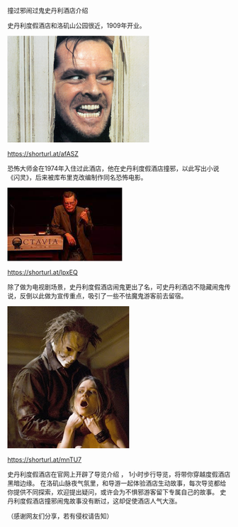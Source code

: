  撞过邪闹过鬼史丹利酒店介绍

 史丹利度假酒店和洛矶山公园很近，1909年开业。

 ![撞过邪闹过鬼史丹利酒店介绍](https://github.com/ywangnccu/ywang/blob/main/images/halloween.png)

https://shorturl.at/afASZ

恐怖大师金在1974年入住过此酒店，他在史丹利度假酒店撞邪，以此写出小说《闪灵》，后来被库布里克改编制作同名恐怖电影。

 ![撞过邪闹过鬼史丹利酒店介绍](https://github.com/ywangnccu/ywang/blob/main/images/halloween1.jpg)

https://shorturl.at/lpxEQ

除了做为电视剧场景，史丹利度假酒店闹鬼更出了名，可史丹利酒店不隐藏闹鬼传说，反倒以此做为宣传重点，吸引了一些不怯魔鬼游客前去留宿。

 ![撞过邪闹过鬼史丹利酒店介绍](https://github.com/ywangnccu/ywang/blob/main/images/halloween.jpg)

https://shorturl.at/mnTU7

史丹利度假酒店在官网上开辟了导览介绍 ， 1小时步行导览，将带你穿越度假酒店黑暗边缘。
在洛矶山脉夜气氛里，和导游一起体验酒店生动故事，每次导览都给你提供不同探索，欢迎提出疑问，或许会为不惧邪游客留下专属自己的故事。
史丹利度假酒店撞邪闹鬼故事没有断过，这却促使酒店人气大涨。

（感谢网友们分享，若有侵权请告知）
